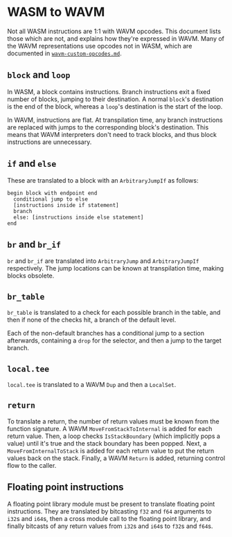 # WASM to WAVM

Not all WASM instructions are 1:1 with WAVM opcodes.
This document lists those which are not, and explains how they're expressed in WAVM.
Many of the WAVM representations use opcodes not in WASM,
which are documented in [`wavm-custom-opcodes.md`](./wavm-custom-opcodes.md).

## `block` and `loop`

In WASM, a block contains instructions.
Branch instructions exit a fixed number of blocks, jumping to their destination.
A normal `block`'s destination is the end of the block, whereas a `loop`'s destination is the start of the loop.

In WAVM, instructions are flat.
At transpilation time, any branch instructions are replaced with jumps to the corresponding block's destination.
This means that WAVM interpreters don't need to track blocks, and thus block instructions are unnecessary.

## `if` and `else`

These are translated to a block with an `ArbitraryJumpIf` as follows:

```
begin block with endpoint end
  conditional jump to else
  [instructions inside if statement]
  branch
  else: [instructions inside else statement]
end
```

## `br` and `br_if`

`br` and `br_if` are translated into `ArbitraryJump` and `ArbitraryJumpIf` respectively.
The jump locations can be known at transpilation time, making blocks obsolete.

## `br_table`

`br_table` is translated to a check for each possible branch in the table,
and then if none of the checks hit, a branch of the default level.

Each of the non-default branches has a conditional jump to a section afterwards,
containing a `drop` for the selector, and then a jump to the target branch.

## `local.tee`

`local.tee` is translated to a WAVM `Dup` and then a `LocalSet`.

## `return`

To translate a return, the number of return values must be known from the function signature.
A WAVM `MoveFromStackToInternal` is added for each return value.
Then, a loop checks `IsStackBoundary` (which implicitly pops a value) until it's true and the stack boundary has been popped.
Next, a `MoveFromInternalToStack` is added for each return value to put the return values back on the stack.
Finally, a WAVM `Return` is added, returning control flow to the caller.

## Floating point instructions

A floating point library module must be present to translate floating point instructions.
They are translated by bitcasting `f32` and `f64` arguments to `i32`s and `i64`s,
then a cross module call to the floating point library,
and finally bitcasts of any return values from `i32`s and `i64`s to `f32`s and `f64`s.
